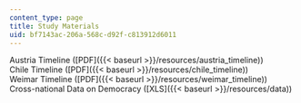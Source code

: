 ```yaml
---
content_type: page
title: Study Materials
uid: bf7143ac-206a-568c-d92f-c813912d6011
---
```


Austria Timeline ([PDF]({{< baseurl >}}/resources/austria_timeline))  
Chile Timeline ([PDF]({{< baseurl >}}/resources/chile_timeline))  
Weimar Timeline ([PDF]({{< baseurl >}}/resources/weimar_timeline))  
Cross-national Data on Democracy ([XLS]({{< baseurl >}}/resources/data))
